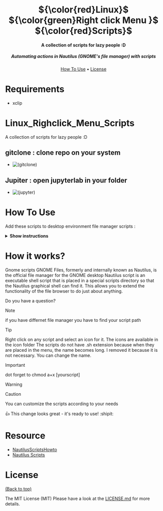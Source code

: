 
<h1 align="center">
    ${\color{red}Linux}$ ${\color{green}Right click Menu }$ ${\color{red}Scripts}$
  <br>
</h1>

<h4 align="center">A collection of scripts for lazy people :D </h4>
<h5 align="center">Automating actions in Nautilus (GNOME's file manager) with scripts  </h5>

<p align="center">
  <a href="#how-to-use">How To Use</a> •
  <a href="#license">License</a>
</p>

# Requirements
- xclip
# Linux_Righclick_Menu_Scripts
A collection of scripts for lazy people :D
## gitclone : clone repo on your system
  - ![(gitclone) ](https://raw.githubusercontent.com/MehrdadLinux/Linux_Righclick_Menu_Scripts/main/Doc/gitclone.gif)
## Jupiter : open jupyterlab in your folder
 -  ![(jupyter) ](https://raw.githubusercontent.com/MehrdadLinux/Linux_Righclick_Menu_Scripts/main/Doc/jupyter.gif)

# How To Use
Add these scripts to desktop environment file manager scripts :
<details><summary><b>Show instructions</b></summary>
    
  ```
 Nemo       ==>    ~/.local/share/nemo/scripts
 Nautilus   ==>   ~/.local/share/nautilus/scripts/
  ```

</details>


# How it works?
Gnome scripts
GNOME Files, formerly and internally known as Nautilus, is the official file manager for the GNOME desktop Nautilus script is an executable shell script that is placed in a special scripts directory so that the Nautilus graphical shell can find it. This allows you to extend the functionality of the file browser to do just about anything.
 
Do you have a question?


> [!NOTE]
> if you have differnet file manager you have to find your script path

> [!TIP]
> Right click on any script and select an icon for it. The icons are available in the icon folder
> The scripts do not have .sh extension because when they are placed in the menu, the name becomes long. I removed it because it is not necessary. You can change the name.

> [!IMPORTANT]
> dot forget to  chmod a+x [yourscript]

> [!WARNING]
> 

> [!CAUTION]
> You can customize the scripts according to your needs

:+1: This change looks great - it's ready to use! :shipit:

# Resource
- [NautilusScriptsHowto](https://help.ubuntu.com/community/NautilusScriptsHowto)
- [Nautilus Scripts](https://www.gnome-look.org/browse?cat=126&ord=latest)

# License

[(Back to top)](#table-of-contents)


The MIT License (MIT) Please have a look at the [LICENSE.md](LICENSE.md) for more details.
